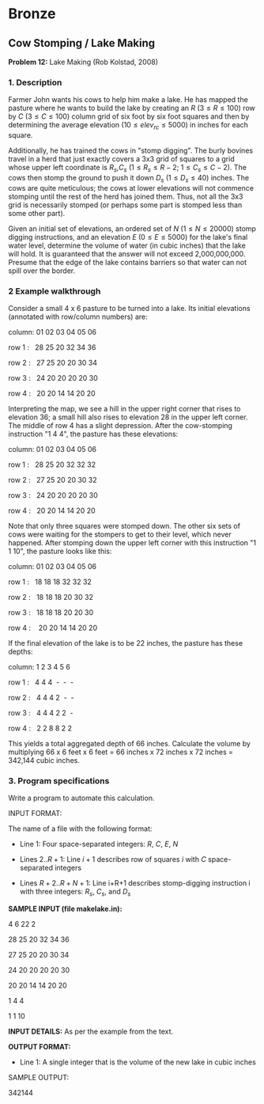# Bronze
## Cow Stomping / Lake Making

**Problem 12:** Lake Making (Rob Kolstad, 2008)

### 1. Description

Farmer John wants his cows to help him make a lake. He has mapped the pasture where he wants to build the lake by creating an $R$ ($3 \le R \le 100$) row by $C$ ($3 \le C \le 100$) column grid of six foot by six foot squares and then by determining the average elevation ($10 \le elev_{rc} \le 5000$) in inches for each square.

Additionally, he has trained the cows in "stomp digging". The burly bovines travel in a herd that just exactly covers a 3x3 grid of squares to a grid whose upper left coordinate is $R_s$,$C_s$ ($1 \le R_s \le R-2$; $1 \le C_s \le C-2$). The cows then stomp the ground to push it down $D_s$ ($1 \le D_s \le 40$) inches. The cows are quite meticulous; the cows at lower elevations will not commence stomping until the rest of the herd has joined them. Thus, not all the 3x3 grid is necessarily stomped (or perhaps some part is stomped less than some other part).

Given an initial set of elevations, an ordered set of $N$ ($1 \le N \le 20000$) stomp digging instructions, and an elevation $E$ ($0 \le E \le 5000$) for the lake's final water level, determine the volume of water (in cubic inches) that the lake will hold. It is guaranteed that the answer will not exceed 2,000,000,000. Presume that the edge of the lake contains barriers so that water can not spill over the border.

### 2 Example walkthrough

Consider a small 4 x 6 pasture to be turned into a lake. Its initial elevations (annotated with row/column numbers) are:

column: 01 02 03 04 05 06

row 1 :&nbsp;&nbsp; 28 25 20 32 34 36

row 2 :&nbsp;&nbsp; 27 25 20 20 30 34

row 3 :&nbsp;&nbsp; 24 20 20 20 20 30

row 4 :&nbsp;&nbsp; 20 20 14 14 20 20
  

Interpreting the map, we see a hill in the upper right corner that rises to elevation 36; a small hill also rises to elevation 28 in the upper left corner. The middle of row 4 has a slight depression. After the cow-stomping instruction "1 4 4", the pasture has these elevations:

column:  01 02 03 04 05 06

row 1 :&nbsp;&nbsp;  28 25 20 32 32 32

row 2 :&nbsp;&nbsp;  27 25 20 20 30 32

row 3 :&nbsp;&nbsp;  24 20 20 20 20 30

row 4 :&nbsp;&nbsp;  20 20 14 14 20 20
  

Note that only three squares were stomped down. The other six sets of cows were waiting for the stompers to get to their level, which never happened. After stomping down the upper left corner with this instruction "1 1 10", the pasture looks like this:

column:  01 02 03 04 05 06

row 1 :&nbsp;&nbsp;  18 18 18 32 32 32

row 2 :&nbsp;&nbsp;  18 18 18 20 30 32

row 3 :&nbsp;&nbsp;  18 18 18 20 20 30

row 4 : &nbsp;&nbsp; 20 20 14 14 20 20
  

If the final elevation of the lake is to be 22 inches, the pasture has these depths:

column:   1  2  3  4  5  6

row 1 :&nbsp;&nbsp;   4  4  4&nbsp; -&nbsp; -&nbsp; -

row 2 :&nbsp;&nbsp;   4  4  4  2&nbsp; -&nbsp; -

row 3 :&nbsp;&nbsp;   4  4  4  2  2&nbsp; -

row 4 :&nbsp;&nbsp;   2  2  8  8  2  2
  

This yields a total aggregated depth of 66 inches. Calculate the volume by multiplying 66 x 6 feet x 6 feet = 66 inches x 72 inches x 72 inches = 342,144 cubic inches.

### 3. Program specifications

Write a program to automate this calculation.

INPUT FORMAT:

The name of a file with the following format:

* Line 1: Four space-separated integers: $R$, $C$, $E$, $N$

* Lines 2..$R+1$: Line $i+1$ describes row of squares $i$ with $C$ space-separated integers

* Lines $R+2$..$R+N+1$: Line i+R+1 describes stomp-digging instruction i with three integers: $R_s$, $C_s$, and $D_s$

**SAMPLE INPUT (file makelake.in):**

4 6 22 2

28 25 20 32 34 36

27 25 20 20 30 34

24 20 20 20 20 30

20 20 14 14 20 20

1 4 4

1 1 10

**INPUT DETAILS:** As per the example from the text.

**OUTPUT FORMAT:**

* Line 1: A single integer that is the volume of the new lake in cubic inches

SAMPLE OUTPUT:

342144
